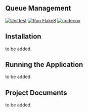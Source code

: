## Queue Management
[![Unittest](https://github.com/ParimaSA/Queue_Management/actions/workflows/unittest.yml/badge.svg)](https://github.com/ParimaSA/Queue_Management/actions/workflows/unittest.yml)
[![Run Flake8](https://github.com/ParimaSA/Queue_Management/actions/workflows/run-flake8.yml/badge.svg)](https://github.com/ParimaSA/Queue_Management/actions/workflows/run-flake8.yml)
[![codecov](https://codecov.io/github/ParimaSA/Queue_Management/graph/badge.svg?token=B0XYTZRM1R)](https://codecov.io/github/ParimaSA/Queue_Management)


## Installation
to be added.

## Running the Application
to be added.

## Project Documents
to be added.
